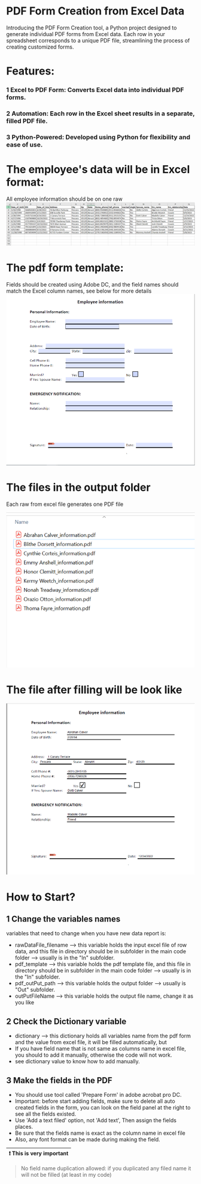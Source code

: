 

# PDF Form Creation from Excel Data

Introducing the PDF Form Creation tool, a Python project designed to generate individual PDF forms from Excel data. Each row in your spreadsheet corresponds to a unique PDF file, streamlining the process of creating customized forms.

# Features:

### 1 Excel to PDF Form: Converts Excel data into individual PDF forms.
### 2 Automation: Each row in the Excel sheet results in a separate, filled PDF file.
### 3 Python-Powered: Developed using Python for flexibility and ease of use.



# The employee's data will be in Excel format:
All employee information should be on one raw
![excel data iniput](https://github.com/MoSbeaa/Excel-to-PDF-Form-Filler_Py/blob/main/src/excel%20data%20iniput.png)

# The pdf form template:
Fields should be created using Adobe DC, and the field names should match the Excel column names, see below for more details
![pdf form input](https://github.com/MoSbeaa/Excel-to-PDF-Form-Filler_Py/blob/main/src/pdf%20form%20input.png)

# The files in the output folder
Each raw from excel file generates one PDF file

![Output files](https://github.com/MoSbeaa/Excel-to-PDF-Form-Filler_Py/blob/main/src/Output%20files.png)

# The file after filling will be look like
![pdf form output](https://github.com/MoSbeaa/Excel-to-PDF-Form-Filler_Py/blob/main/src/pdf%20form%20output.png)



# How to Start?

## 1 Change the variables names
  variables that need to change when you have new data report is:
  * rawDataFile_filename  --> this variable holds the input excel file of row data, and this file in directory should be in subfolder in the main code folder --> usually is in the "In" subfolder.
  * pdf_template  --> this variable holds the pdf template file, and this file in directory should be in subfolder in the main code folder --> usually is in the "In" subfolder.
  * pdf_outPut_path  --> this variable holds the output folder --> usually is "Out" subfolder.
  * outPutFileName  --> this variable holds the output file name, change it as you like

## 2 Check the Dictionary variable
  * dictionary --> this dictionary holds all variables name from the pdf form and the value from excel file, it will be filled automatically, but
  * If you have field name that is not same as columns name in excel file, you should to add it manually, otherwise the code will not work.
  * see dictionary value to know how to add manually.

## 3 Make the fields in the PDF
  
  * You should use tool called 'Prepare Form' in adobe acrobat pro DC.
  * Important: before start adding fields, make sure to delete all auto created fields in the form, you can look on the field 
  panel at the right to see all the fields existed.
  * Use 'Add a text filed' option, not 'Add text', Then assign the fields places.
  * Be sure that the fields name is exact as the column name in excel file
  * Also, any font format can be made during making the field.

| :exclamation:  This is very important   |
|-----------------------------------------|
  > No field name duplication allowed: if you duplicated any filed name it will not be filled (at least in my code)
